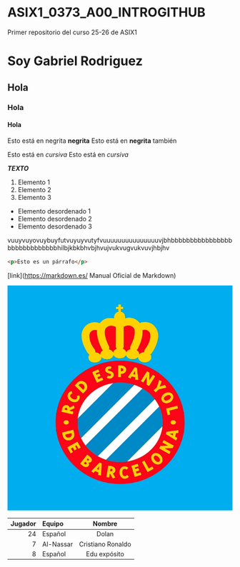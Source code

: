 # ASIX1_0373_A00_INTROGITHUB
Primer repositorio del curso 25-26 de ASIX1
# Soy Gabriel Rodriguez
## Hola
### Hola
#### Hola

Esto está en negrita __negrita__
Esto está en **negrita** también

Esto está en _cursiva_
Esto está en *cursiva*

__*TEXTO*__

1. Elemento 1
2. Elemento 2
3. Elemento 3

* Elemento desordenado 1
* Elemento desordenado 2
* Elemento desordenado 3

vuuyvuyovuybuyfutvuyuyvutyfvuuuuuuuuuuuuuuuvjbhbbbbbbbbbbbbbbbbbbbbbbbbbbbbbhilbjkbkbhvbjhvujvukvugvukvuvjhbjhv

```html
<p>Esto es un párrafo</p>
```
[link](https://markdown.es/ Manual Oficial de Markdown)

![alt text](./foto%20rcde.jpg) 

| Jugador | Equipo | Nombre |
|----------:|:----------|:---------:|
| 24 | Español | Dolan |
| 7 | Al-Nassar | Cristiano Ronaldo| 
| 8 | Español | Edu expósito |

